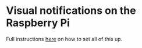 # Visual notifications on the Raspberry Pi

Full instructions [here](https://sandyjmacdonald.github.io/2015/01/26/visual-notifications-on-the-raspberry-pi/)
on how to set all of this up.